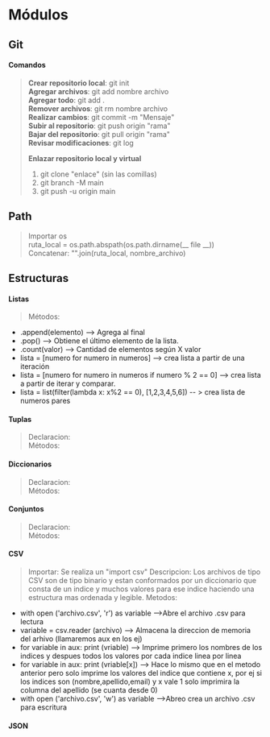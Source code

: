 # Módulos

## Git

#### Comandos

> **Crear repositorio local**: git init  
> **Agregar archivos**: git add nombre archivo   
> **Agregar todo**: git add .  
> **Remover archivos**: git rm nombre archivo  
> **Realizar cambios**: git commit -m "Mensaje"  
> **Subir al repositorio**: git push origin "rama"  
> **Bajar del repositorio**: git pull origin "rama"  
> **Revisar modificaciones**: git log  
> 
> **Enlazar repositorio local y virtual** 
>1. git clone "enlace" (sin las comillas)
>2. git branch -M main
>3. git push -u origin main

## Path

> Importar os  
> ruta_local = os.path.abspath(os.path.dirname(__ file __))  
> Concatenar: "".join(ruta_local, nombre_archivo)


## Estructuras

#### Listas

> Métodos:
* .append(elemento) --> Agrega al final  
* .pop() --> Obtiene el último elemento de la lista.  
* .count(valor) --> Cantidad de elementos según X valor  
* lista = [numero for numero in numeros] --> crea lista a partir de una 
     iteración  
* lista = [numero for numero in numeros if numero % 2 == 0] --> crea lista a 
     partir de iterar y comparar.
* lista = list(filter(lambda x: x%2 == 0), [1,2,3,4,5,6]) -- > crea lista de
    numeros pares

#### Tuplas
> Declaracion:  
Métodos:

#### Diccionarios
> Declaracion:  
Métodos:

#### Conjuntos
> Declaracion:  
Métodos:

#### CSV
> Importar: Se realiza un "import csv"
>Descripcion:
     Los archivos de tipo CSV son de tipo binario  y estan conformados por un diccionario 
     que consta de un indice y muchos valores para ese indice haciendo una estructura mas 
     ordenada y legible. 
Metodos:
* with open ('archivo.csv', 'r') as variable -->Abre el archivo .csv para lectura
* variable = csv.reader (archivo) --> Almacena la direccion de memoria del arhivo (llamaremos aux en los ej)
* for variable in aux: 
     print (vriable)   --> Imprime primero los nombres de los indices y despues todos los valores por cada indice
                           linea por linea
* for variable in aux: 
     print (vriable[x]) --> Hace lo mismo que en el metodo anterior pero solo imprime los valores del indice que 
                            contiene x, por ej si los indices son (nombre,apellido,email) y x vale 1 solo imprimira
                            la columna del apellido (se cuanta desde 0)
* with open ('archivo.csv', 'w') as variable -->Abreo crea un archivo .csv para escritura



#### JSON

## 
